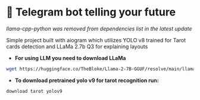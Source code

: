 # 🔮 Telegram bot telling your future

<i>llama-cpp-python was removed from dependencies list in the latest update</i>

Simple project built with aiogram which utilizes
YOLO v8 trained for Tarot cards detection
and LLaMa 2.7b Q3 for explaining layouts

- **For using LLM you need to download LLaMa**
```sh
wget https://huggingface.co/TheBloke/Llama-2-7B-GGUF/resolve/main/llama-2-7b.Q3_K_S.gguf?download=true
```
- **To download pretrained yolo v9 for tarot recognition run:**
```sh
download tarot yolov9
```